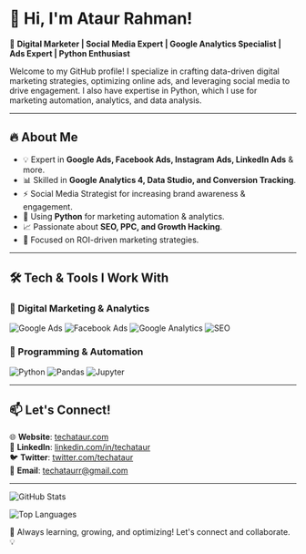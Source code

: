 # 👋 Hi, I'm Ataur Rahman!

🚀 **Digital Marketer | Social Media Expert | Google Analytics Specialist | Ads Expert | Python Enthusiast**

Welcome to my GitHub profile! I specialize in crafting data-driven digital marketing strategies, optimizing online ads, and leveraging social media to drive engagement. I also have expertise in Python, which I use for marketing automation, analytics, and data analysis.

---

## 🔥 About Me
- 💡 Expert in **Google Ads, Facebook Ads, Instagram Ads, LinkedIn Ads** & more.
- 📊 Skilled in **Google Analytics 4, Data Studio, and Conversion Tracking**.
- ⚡ Social Media Strategist for increasing brand awareness & engagement.
- 🐍 Using **Python** for marketing automation & analytics.
- 📈 Passionate about **SEO, PPC, and Growth Hacking**.
- 🎯 Focused on ROI-driven marketing strategies.

---

## 🛠️ Tech & Tools I Work With

### 🚀 Digital Marketing & Analytics
![Google Ads](https://img.shields.io/badge/Google%20Ads-4285F4?style=for-the-badge&logo=googleads&logoColor=white)
![Facebook Ads](https://img.shields.io/badge/Facebook%20Ads-1877F2?style=for-the-badge&logo=facebook&logoColor=white)
![Google Analytics](https://img.shields.io/badge/Google%20Analytics-F4B400?style=for-the-badge&logo=googleanalytics&logoColor=white)
![SEO](https://img.shields.io/badge/SEO-26A69A?style=for-the-badge&logo=googlechrome&logoColor=white)

### 🐍 Programming & Automation
![Python](https://img.shields.io/badge/Python-3776AB?style=for-the-badge&logo=python&logoColor=white)
![Pandas](https://img.shields.io/badge/Pandas-150458?style=for-the-badge&logo=pandas&logoColor=white)
![Jupyter](https://img.shields.io/badge/Jupyter-F37626?style=for-the-badge&logo=jupyter&logoColor=white)

---

## 📫 Let's Connect!
🌐 **Website**: [techataur.com](https://techataur.itabdurr.com)  
🔗 **LinkedIn**: [linkedin.com/in/techataur](https://linkedin.com/in/techataur)  
🐦 **Twitter**: [twitter.com/techataur](https://twitter.com/techataur)  
📧 **Email**: techataurr@gmail.com  

---

![GitHub Stats](https://github-readme-stats.vercel.app/api?username=yourgithubusername&show_icons=true&theme=radical)

![Top Languages](https://github-readme-stats.vercel.app/api/top-langs/?username=yourgithubusername&layout=compact&theme=radical)

🚀 Always learning, growing, and optimizing! Let's connect and collaborate. 💡

